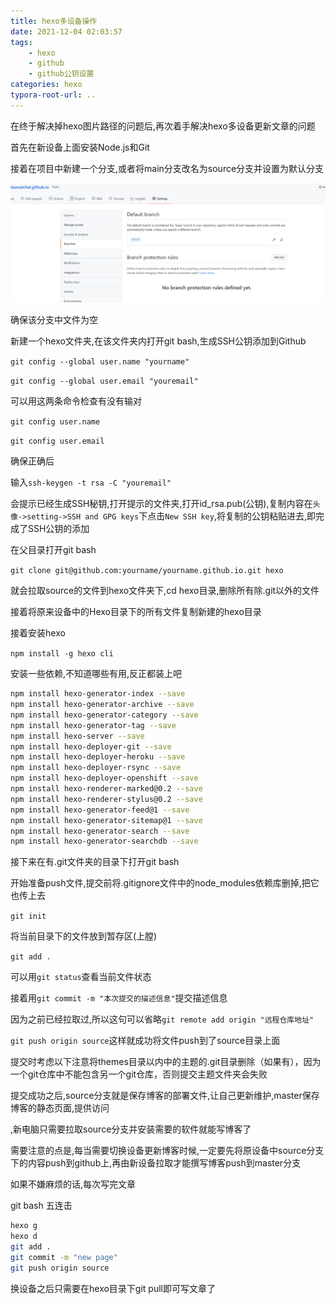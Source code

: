 ```yaml
---
title: hexo多设备操作
date: 2021-12-04 02:03:57
tags: 
    - hexo 
    - github
    - github公钥设置
categories: hexo
typora-root-url: ..
---
```


在终于解决掉hexo图片路径的问题后,再次着手解决hexo多设备更新文章的问题

首先在新设备上面安装Node.js和Git

接着在项目中新建一个分支,或者将main分支改名为source分支并设置为默认分支

![image-20211204031522619](/images/hexo%E5%A4%9A%E8%AE%BE%E5%A4%87%E6%93%8D%E4%BD%9C/image-20211204031522619.png)

确保该分支中文件为空

新建一个hexo文件夹,在该文件夹内打开git bash,生成SSH公钥添加到Github

`git config --global user.name "yourname"`

`git config --global user.email "youremail"`

可以用这两条命令检查有没有输对

`git config user.name`

`git config user.email`

确保正确后

输入`ssh-keygen -t rsa -C "youremail"`

会提示已经生成SSH秘钥,打开提示的文件夹,打开id_rsa.pub(公钥),复制内容在`头像->setting->SSH and GPG keys`下点击`New SSH key`,将复制的公钥粘贴进去,即完成了SSH公钥的添加

在父目录打开git bash

`git clone git@github.com:yourname/yourname.github.io.git hexo` 

就会拉取source的文件到hexo文件夹下,cd hexo目录,删除所有除.git以外的文件

接着将原来设备中的Hexo目录下的所有文件复制新建的hexo目录

接着安装hexo 

`npm install -g hexo cli`

安装一些依赖,不知道哪些有用,反正都装上吧

```bash
npm install hexo-generator-index --save
npm install hexo-generator-archive --save
npm install hexo-generator-category --save
npm install hexo-generator-tag --save
npm install hexo-server --save
npm install hexo-deployer-git --save
npm install hexo-deployer-heroku --save
npm install hexo-deployer-rsync --save
npm install hexo-deployer-openshift --save
npm install hexo-renderer-marked@0.2 --save
npm install hexo-renderer-stylus@0.2 --save
npm install hexo-generator-feed@1 --save
npm install hexo-generator-sitemap@1 --save
npm install hexo-generator-search --save
npm install hexo-generator-searchdb --save
```

接下来在有.git文件夹的目录下打开git bash

开始准备push文件,提交前将.gitignore文件中的node_modules依赖库删掉,把它也传上去

`git init`

将当前目录下的文件放到暂存区(上膛)

`git add .`

可以用`git status`查看当前文件状态

接着用`git commit -m "本次提交的描述信息"`提交描述信息

因为之前已经拉取过,所以这句可以省略`git remote add origin "远程仓库地址"`

`git push origin source`这样就成功将文件push到了source目录上面

提交时考虑以下注意将themes目录以内中的主题的.git目录删除（如果有），因为一个git仓库中不能包含另一个git仓库，否则提交主题文件夹会失败

提交成功之后,source分支就是保存博客的部署文件,让自己更新维护,master保存博客的静态页面,提供访问

,新电脑只需要拉取source分支并安装需要的软件就能写博客了

需要注意的点是,每当需要切换设备更新博客时候,一定要先将原设备中source分支下的内容push到github上,再由新设备拉取才能撰写博客push到master分支

如果不嫌麻烦的话,每次写完文章

git bash 五连击

```bash
hexo g
hexo d
git add .
git commit -m "new page"
git push origin source
```

换设备之后只需要在hexo目录下git pull即可写文章了

